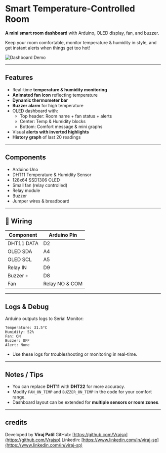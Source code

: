 # Smart Temperature-Controlled Room

**A mini smart room dashboard** with Arduino, OLED display, fan, and buzzer.  

Keep your room comfortable, monitor temperature & humidity in style, and get instant alerts when things get too hot!  

![Dashboard Demo](https://media.giphy.com/media/3oEjI6SIIHBdRxXI40/giphy.gif)

---

## Features
- Real-time **temperature & humidity monitoring**
- **Animated fan icon** reflecting temperature
- **Dynamic thermometer bar**
- **Buzzer alarm** for high temperature
- OLED dashboard with:
  - Top header: Room name + fan status + alerts
  - Center: Temp & Humidity blocks
  - Bottom: Comfort message & mini graphs
- Visual **alerts with inverted highlights**
- **History graph** of last 20 readings

---

## Components
- Arduino Uno  
- DHT11 Temperature & Humidity Sensor  
- 128x64 SSD1306 OLED  
- Small fan (relay controlled)  
- Relay module  
- Buzzer  
- Jumper wires & breadboard  

---

## 🔌 Wiring
| Component | Arduino Pin |
|-----------|------------|
| DHT11 DATA | D2 |
| OLED SDA | A4 |
| OLED SCL | A5 |
| Relay IN | D9 |
| Buzzer + | D8 |
| Fan | Relay NO & COM |

---

## Logs & Debug
Arduino outputs logs to Serial Monitor:  

```text
Temperature: 31.5°C
Humidity: 52%
Fan: ON
Buzzer: OFF
Alert: None
````

* Use these logs for troubleshooting or monitoring in real-time.

---

## Notes / Tips

* You can replace **DHT11** with **DHT22** for more accuracy.
* Modify `FAN_ON_TEMP` and `BUZZER_ON_TEMP` in the code for your comfort range.
* Dashboard layout can be extended for **multiple sensors or room zones**.

---

## credits

Developed by **Viraj Patil**
GitHub: [https://github.com/Vrajsp](https://github.com/Vrajsp)
LinkedIn: [https://www.linkedin.com/in/viraj-sp](https://www.linkedin.com/in/viraj-sp)
